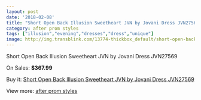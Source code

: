 ```yaml
---
layout: post
date: '2018-02-08'
title: "Short Open Back Illusion Sweetheart JVN by Jovani Dress JVN27569"
category: after prom styles
tags: ["illusion","evening","dresses","dress","unique"]
image: http://img.transblink.com/13774-thickbox_default/short-open-back-illusion-sweetheart-jvn-by-jovani-dress-jvn27569.jpg
---
```

Short Open Back Illusion Sweetheart JVN by Jovani Dress JVN27569

On Sales: **$367.99**
<a href="https://www.transblink.com/en/after-prom-styles/4413-short-open-back-illusion-sweetheart-jvn-by-jovani-dress-jvn27569.html"><amp-img layout="responsive" width="600" height="600" src="//img.transblink.com/13774-thickbox_default/short-open-back-illusion-sweetheart-jvn-by-jovani-dress-jvn27569.jpg" alt="Short Open Back Illusion Sweetheart JVN by Jovani Dress JVN27569 0" /></a>
<a href="https://www.transblink.com/en/after-prom-styles/4413-short-open-back-illusion-sweetheart-jvn-by-jovani-dress-jvn27569.html"><amp-img layout="responsive" width="600" height="600" src="//img.transblink.com/13776-thickbox_default/short-open-back-illusion-sweetheart-jvn-by-jovani-dress-jvn27569.jpg" alt="Short Open Back Illusion Sweetheart JVN by Jovani Dress JVN27569 1" /></a>
<a href="https://www.transblink.com/en/after-prom-styles/4413-short-open-back-illusion-sweetheart-jvn-by-jovani-dress-jvn27569.html"><amp-img layout="responsive" width="600" height="600" src="//img.transblink.com/13775-thickbox_default/short-open-back-illusion-sweetheart-jvn-by-jovani-dress-jvn27569.jpg" alt="Short Open Back Illusion Sweetheart JVN by Jovani Dress JVN27569 2" /></a>

Buy it: [Short Open Back Illusion Sweetheart JVN by Jovani Dress JVN27569](https://www.transblink.com/en/after-prom-styles/4413-short-open-back-illusion-sweetheart-jvn-by-jovani-dress-jvn27569.html "Short Open Back Illusion Sweetheart JVN by Jovani Dress JVN27569")

View more: [after prom styles](https://www.transblink.com/en/55-after-prom-styles "after prom styles")